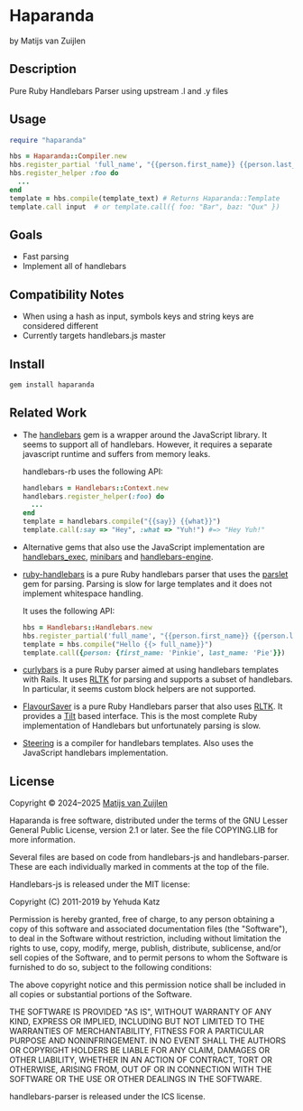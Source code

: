 # Haparanda

by Matijs van Zuijlen

## Description

Pure Ruby Handlebars Parser using upstream .l and .y files

## Usage

```ruby
require "haparanda"

hbs = Haparanda::Compiler.new
hbs.register_partial 'full_name', "{{person.first_name}} {{person.last_name}}"
hbs.register_helper :foo do
  ...
end
template = hbs.compile(template_text) # Returns Haparanda::Template
template.call input  # or template.call({ foo: "Bar", baz: "Qux" })
```

## Goals

- Fast parsing
- Implement all of handlebars

## Compatibility Notes

- When using a hash as input, symbols keys and string keys are considered different
- Currently targets handlebars.js master

## Install

```bash
gem install haparanda
```

## Related Work

- The [handlebars](https://rubygems.org/gems/handlebars) gem is a wrapper
  around the JavaScript library. It seems to support all of handlebars.
  However, it requires a separate javascript runtime and suffers from memory
  leaks.

  handlebars-rb uses the following API:

  ```ruby
  handlebars = Handlebars::Context.new
  handlebars.register_helper(:foo) do
    ...
  end
  template = handlebars.compile("{{say}} {{what}}")
  template.call(:say => "Hey", :what => "Yuh!") #=> "Hey Yuh!"
  ```

- Alternative gems that also use the JavaScript implementation are
  [handlebars_exec](https://github.com/vibes/handlebars_exec),
  [minibars](https://github.com/combinaut/minibars) and
  [handlebars-engine](https://github.com/gi/handlebars-ruby).

- [ruby-handlebars](https://github.com/smartbear/ruby-handlebars) is a pure
  Ruby handlebars parser that uses the [parslet](https://github.com/kschiess/parslet/)
  gem for parsing. Parsing is slow for large templates and it does not
  implement whitespace handling.

  It uses the following API:

  ```ruby
  hbs = Handlebars::Handlebars.new
  hbs.register_partial('full_name', "{{person.first_name}} {{person.last_name}}")
  template = hbs.compile("Hello {{> full_name}}")
  template.call({person: {first_name: 'Pinkie', last_name: 'Pie'}})
  ```

- [curlybars](https://github.com/zendesk/curlybars) is a pure Ruby parser aimed
  at using handlebars templates with Rails. It uses [RLTK](https://github.com/chriswailes/RLTK)
  for parsing and supports a subset of handlebars. In particular, it seems
  custom block helpers are not supported.

- [FlavourSaver](https://github.com/FlavourSaver/FlavourSaver) is a pure Ruby
  Handlebars parser that also uses [RLTK](https://github.com/chriswailes/RLTK).
  It provides a [Tilt](https://github.com/jeremyevans/tilt) based interface.
  This is the most complete Ruby implementation of Handlebars but unfortunately
  parsing is slow.

- [Steering](https://github.com/pixeltrix/steering) is a compiler for
  handlebars templates. Also uses the JavaScript handlebars implementation.

## License

Copyright &copy; 2024&ndash;2025 [Matijs van Zuijlen](http://www.matijs.net)

Haparanda is free software, distributed under the terms of the GNU Lesser
General Public License, version 2.1 or later. See the file COPYING.LIB for
more information.

Several files are based on code from handlebars-js and handlebars-parser. These
are each individually marked in comments at the top of the file.

Handlebars-js is released under the MIT license:

Copyright (C) 2011-2019 by Yehuda Katz

Permission is hereby granted, free of charge, to any person obtaining a copy
of this software and associated documentation files (the "Software"), to deal
in the Software without restriction, including without limitation the rights
to use, copy, modify, merge, publish, distribute, sublicense, and/or sell
copies of the Software, and to permit persons to whom the Software is
furnished to do so, subject to the following conditions:

The above copyright notice and this permission notice shall be included in
all copies or substantial portions of the Software.

THE SOFTWARE IS PROVIDED "AS IS", WITHOUT WARRANTY OF ANY KIND, EXPRESS OR
IMPLIED, INCLUDING BUT NOT LIMITED TO THE WARRANTIES OF MERCHANTABILITY,
FITNESS FOR A PARTICULAR PURPOSE AND NONINFRINGEMENT. IN NO EVENT SHALL THE
AUTHORS OR COPYRIGHT HOLDERS BE LIABLE FOR ANY CLAIM, DAMAGES OR OTHER
LIABILITY, WHETHER IN AN ACTION OF CONTRACT, TORT OR OTHERWISE, ARISING FROM,
OUT OF OR IN CONNECTION WITH THE SOFTWARE OR THE USE OR OTHER DEALINGS IN
THE SOFTWARE.

handlebars-parser is released under the ICS license.

